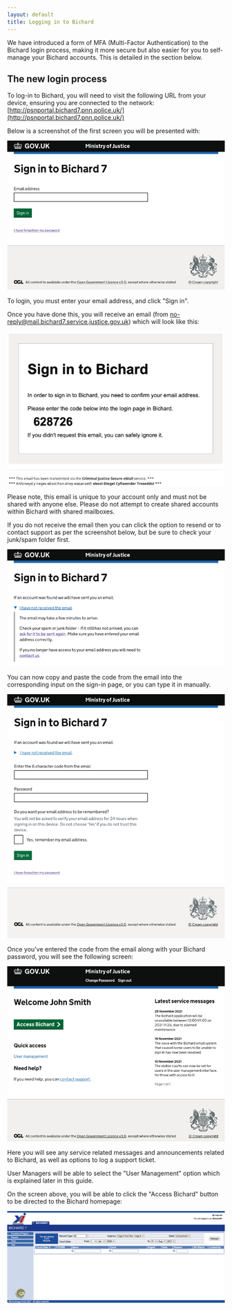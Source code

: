 ```yaml
---
layout: default
title: Logging in to Bichard
---
```


We have introduced a form of MFA (Multi-Factor Authentication) to the Bichard login process, making it more secure but also easier for you to self-manage your Bichard accounts. This is detailed in the section below.

## The new login process

To log-in to Bichard, you will need to visit the following URL from your device, ensuring you are connected to the network:
[http://psnportal.bichard7.pnn.police.uk/](http://psnportal.bichard7.pnn.police.uk/)

Below is a screenshot of the first screen you will be presented with:

![Login page](image1.png)

To login, you must enter your email address, and click "Sign in".

Once you have done this, you will receive an email (from no-reply@mail.bichard7.service.justice.gov.uk) which will look like this:

![Verification email](image2.png)

Please note, this email is unique to your account only and must not be shared with anyone else. Please do not attempt to create shared accounts within Bichard with shared mailboxes.

If you do not receive the email then you can click the option to resend or to contact support as per the screenshot below, but be sure to check your junk/spam folder first.

![Sent email page](image3.png)

You can now copy and paste the code from the email into the corresponding input on the sign-in page, or you can type it in manually.

![Sign in page](image4.png)

Once you've entered the code from the email along with your Bichard password, you will see the following screen:

![Home page](image5.png)

Here you will see any service related messages and announcements related to Bichard, as well as options to log a support ticket.

User Managers will be able to select the "User Management" option which is explained later in this guide.

On the screen above, you will be able to click the "Access Bichard" button to be directed to the Bichard homepage:

![Bichard home](image6.png)
